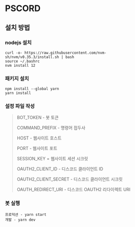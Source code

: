 # PSCORD

## 설치 방법

### nodejs 설치
```
curl -o- https://raw.githubusercontent.com/nvm-sh/nvm/v0.35.3/install.sh | bash
source ~/.bashrc
nvm install 12
```

### 패키지 설치
```
npm install --global yarn
yarn install
```

### 설정 파일 작성
> BOT_TOKEN - 봇 토큰
>
> COMMAND_PREFIX - 명령어 접두사
>
> HOST - 웹사이트 호스트
>
> PORT - 웹사이트 포트
>
> SESSION_KEY = 웹사이트 세션 시크릿
>
> OAUTH2_CLIENT_ID - 디스코드 클라이언트 ID
>
> OAUTH2_CLIENT_SECRET - 디스코드 클라이언트 시크릿
>
> OAUTH_REDIRECT_URI - 디스코드 OAUTH2 리다이렉트 URI

### 봇 실행

```
프로덕션 - yarn start
개발 - yarn dev
```
